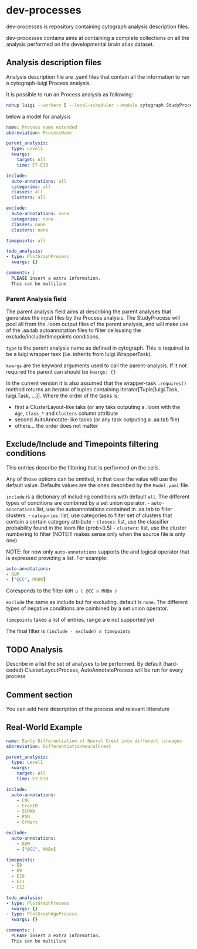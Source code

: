 # dev-processes

dev-processes is repository containing cytograph analysis description files.

dev-processes contains aims at containing a complete collections on all the analysis performed on the developmental brain atlas dataset.


## Analysis description files

Analysis description file are .yaml files that contain all the information to run a cytograph-luigi Process analysis.
 
It is possible to run an Process analysis as following:

```bash
nohup luigi --workers 5 --local-scheduler --module cytograph StudyProcess --processname DifferentiationNeuralCrest > nohup.out &
```

below a model for analysis

```yaml
name: Process name extended
abbreviation: ProcessName

parent_analysis:
  type: Level1
  kwargs:
    target: All
    time: E7-E18

include:
  auto-annotations: all
  categories: all
  classes: all
  clusters: all

exclude:
  auto-annotations: none
  categories: none
  classes: none
  clusters: none

timepoints: all

todo_analysis:
- type: PlotGraphProcess
  kwargs: {}

comments: |
  PLEASE insert a extra information.
  This can be multiline
```

### Parent Analysis field

The parent analysis field aims at describing the parent analyses that generates the input files by the Process analysis. The StudyProcess will pool all from the .loom output files of the parent analysis, and will make use of the .aa.tab autoannotation files to filter cellsusing the exclude/include/timepoints conditions.

`type` is the parent analysis name as defined in cytograph. This is required to be a luigi wrapper task (i.e. inherits from luigi.WrapperTask).

`kwargs` are the keyword arguments used to call the parent-analysis. If it not required the parent can should be `kwargs: {}`

In the current version it is also assumed that the wrapper-task `.requires()` method returns an iterator of tuples containing Iterator[Tuple[luigi.Task, luigi.Task, ...]]. Where the order of the tasks is:
-  first a ClusterLayout-like taks (or any taks outputing a .loom with the `Age`, `Class_*` and `Clusters` column attribute
-  second  AutoAnnotate-like tasks (or any task outputing a .aa.tab file)
-  others... the order does not matter

## Exclude/Include and Timepoints filtering conditions

This entries describe the filtering that is performed on the cells.

Any of those options can be omitted, in that case the value will use the default value. Defaults values are the ones described by the `Model.yaml` file.

`include` is a dictionary of including conditions with default `all`. The different types of conditions are combined by a set union operator.
    - `auto-annotations` list, use the autoannotations contained in .aa.tab to filter clusters. 
    - `categories`: list, use categories to filter set of clusters that contain a certain category attribute
    - `classes`: list,  use the classifier probability found in the loom file (prob>0.5)
    - `clusters`: list,  use the cluster numbering to filter (NOTE!!! makes sense only when the source file is only one)
    
NOTE: for now only `auto-annotations` supports the and logical operator that is expressed providing a list. For example:

```yaml
auto-annotations:
- GUM
- ["@CC", MHBm]
```

Coresponds to the filter `GUM ∪ ( @CC ∩ MHBm )`

`exclude` the same as include but for excluding. default is `none`. The different types of negative conditions are combined by a set union operator.

`timepoints` takes a list of entries, range are not supported yet

The final filter is `(include - exclude) ∩ timepoints`

## TODO Analysis

Describe in a list the set of analyses to be performed.
By default (hard-coded) ClusterLayoutProcess, AutoAnnotateProcess will be run for every process

## Comment section

You can add here description of the process and relevant litterature

## Real-World Example

```yaml
name: Early Differentiation of Neural Crest into different lineages
abbreviation: DifferentiationNeuralCrest

parent_analysis:
  type: Level1
  kwargs:
    target: All
    time: E7-E18

include:
  auto-annotations:
    - CNC
    - FrontM
    - SCHWA
    - PSN
    - CrNerv

exclude:
  auto-annotations:
    - GUM
    - ["@CC", MHBm]

timepoints:
  - E8
  - E9
  - E10
  - E11
  - E12

todo_analysis:
- type: PlotGraphProcess
  kwargs: {}
- type: PlotGraphAgeProcess
  kwargs: {}

comments: |
  PLEASE insert a extra information.
  This can be multiline

```
